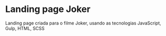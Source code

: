 # Landing page Joker

Landing page criada para o filme Joker, usando as tecnologias JavaScript, Gulp, HTML, SCSS
